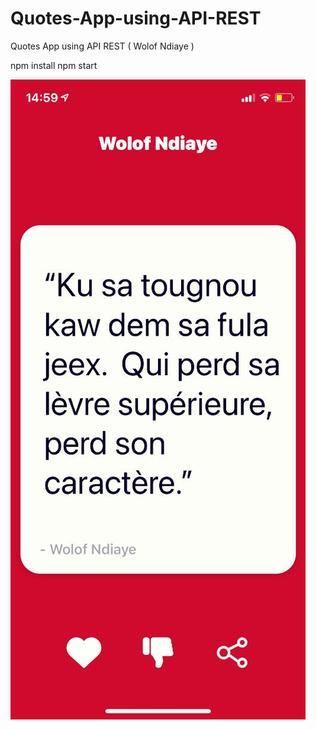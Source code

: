 # Quotes-App-using-API-REST
Quotes App using API REST ( Wolof Ndiaye )

npm install
npm start

![Image](https://github.com/Ndiayesire/Quotes-App-using-API-REST/blob/main/resultat.jpeg)
